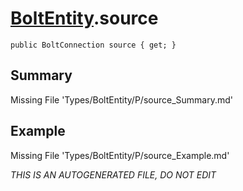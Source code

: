 # [BoltEntity](Types/BoltEntity.md).source
`public BoltConnection source { get; }`
## Summary
Missing File 'Types/BoltEntity/P/source_Summary.md'
## Example
Missing File 'Types/BoltEntity/P/source_Example.md'

*THIS IS AN AUTOGENERATED FILE, DO NOT EDIT*
